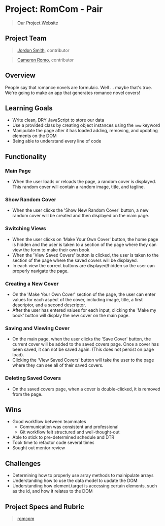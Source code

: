 # Project: RomCom - Pair

>[Our Project Website](https://cameronromo.github.io/romcom/)

## Project Team 

>[Jordon Smith](https://github.com/jdxsmith), contributor

>[Cameron Romo](https://github.com/cameronRomo), contributor

## Overview

People say that romance novels are formulaic. Well ... maybe that's true. We're going to make an app that generates romance novel covers!

## Learning Goals

* Write clean, DRY JavaScript to store our data
* Use a provided class by creating object instances using the `new` keyword
* Manipulate the page after it has loaded adding, removing, and updating elements on the DOM
* Being able to understand every line of code

## Functionality

### Main Page

* When the user loads or reloads the page, a random cover is displayed.  This random cover will contain a random image, title, and tagline.

### Show Random Cover

* When the user clicks the 'Show New Random Cover' button, a new random cover will be created and then displayed on the main page.

### Switching Views

* When the user clicks on 'Make Your Own Cover' button, the home page is hidden and the user is taken to a section of the page where they can view the form to make their own book.  
* When the 'View Saved Covers' button is clicked, the user is taken to the section of the page where the saved covers will be displayed.
* In each view the correct buttons are displayed/hidden so the user can properly navigate the page.

### Creating a New Cover

* On the 'Make Your Own Cover' section of the page, the user can enter values for each aspect of the cover, including image, title, a first descriptor, and a second descriptor.
* After the user has entered values for each input, clicking the 'Make my book' button will display the new cover on the main page.

### Saving and Viewing Cover

* On the main page, when the user clicks the 'Save Cover' button, the current cover will be added to the saved covers page. Once a cover has been saved, it can not be saved again. (This does not persist on page load).
* Clicking the 'View Saved Covers' button will take the user to the page where they can see all of their saved covers.

### Deleting Saved Covers

* On the saved covers page, when a cover is double-clicked, it is removed from the page.

## Wins

* Good workflow between teammates
    - Communication was consistent and professional
    - Git workflow felt structured and well-thought-out
* Able to stick to pre-determined schedule and DTR
* Took time to refactor code several times
* Sought out mentor review

## Challenges

* Determining how to properly use array methods to mainipulate arrays
* Understanding how to use the data model to update the DOM
* Understanding how element.target is accessing certain elements, such as the id, and how it relates to the DOM

## Project Specs and Rubric

>[romcom](https://frontend.turing.io/projects/module-1/romcom-pair.html)